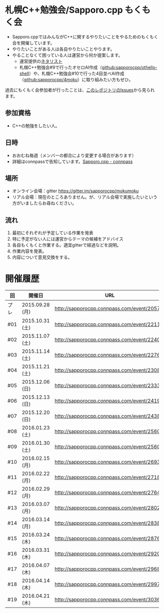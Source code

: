 # 札幌C++勉強会/Sapporo.cpp もくもく会

- Sapporo.cppではみんながC++に関するやりたいことをやるためのもくもく会を開催しています。
- やりたいことがある人は各自やりたいことやります。
- やることなくて困っている人は運営から何か提案します。
  - 運営提供の[ネタリスト](https://github.com/sapporocpp/mokumoku/labels/%E3%82%82%E3%81%8F%E3%82%82%E3%81%8F%E4%BC%9A%E3%83%8D%E3%82%BF)
  - 札幌C++勉強会#9で行ったオセロAI作成（[github:sapporocpp/othello-shell](https://github.com/sapporocpp/othello-shell "sapporocpp/othello-shell")）や、札幌C++勉強会#10で行った4目並べAI作成（[github:sapporocpp/4moku](https://github.com/sapporocpp/4moku "sapporocpp/4moku: 4目並べ")）に取り組みたい方もぜひ。

過去にもくもく会参加者が行ったことは、[このレポジトリのIssues](https://github.com/sapporocpp/mokumoku/issues "Issues · sapporocpp/mokumoku")から見られます。

## 参加資格
- C++の勉強をしたい人。

## 日時
- おおむね毎週（メンバーの都合により変更する場合があります）
- 詳細はconnpassで告知しています。[Sapporo.cpp - connpass](http://sapporocpp.connpass.com/ "Sapporo.cpp - connpass")

## 場所
- オンライン会場：gitter https://gitter.im/sapporocpp/mokumoku
- リアル会場：現在のところありません。が、リアル会場で実施したいという方がいましたらお尋ねください。

## 流れ
1. 最初にそれぞれが予定している作業を発表
2. 特に予定がない人には運営からテーマの候補をアドバイス
3. 各自もくもくと作業する。適宜gitterで経過などを説明。
4. 作業内容を発表。
5. 内容について意見交換をする。

# 開催履歴

|回|開催日|URL|
|---|---|---|
|プレ|2015.09.28 (月)|http://sapporocpp.connpass.com/event/20578/|
|#01|2015.10.31 (土)|http://sapporocpp.connpass.com/event/22118/|
|#02|2015.11.07 (土)|http://sapporocpp.connpass.com/event/22403/|
|#03|2015.11.14 (土)|http://sapporocpp.connpass.com/event/22769/|
|#04|2015.11.21 (土)|http://sapporocpp.connpass.com/event/23084/|
|#05|2015.12.06 (日)|http://sapporocpp.connpass.com/event/23330/|
|#06|2015.12.13 (日)|http://sapporocpp.connpass.com/event/24195/|
|#07|2015.12.20 (日)|http://sapporocpp.connpass.com/event/24383/|
|#08|2016.01.23 (土)|http://sapporocpp.connpass.com/event/25605/|
|#09|2016.01.30 (土)|http://sapporocpp.connpass.com/event/25606/|
|#10|2016.02.15 (月)|http://sapporocpp.connpass.com/event/26938/|
|#11|2016.02.22 (月)|http://sapporocpp.connpass.com/event/27188/|
|#12|2016.02.29 (月)|http://sapporocpp.connpass.com/event/27645/|
|#13|2016.03.07 (月)|http://sapporocpp.connpass.com/event/28024/|
|#14|2016.03.14 (月)|http://sapporocpp.connpass.com/event/28384/|
|#15|2016.03.24 (木)|http://sapporocpp.connpass.com/event/28767/|
|#16|2016.03.31 (木)|http://sapporocpp.connpass.com/event/29202/|
|#17|2016.04.07 (木)|http://sapporocpp.connpass.com/event/29689/|
|#18|2016.04.14 (木)|http://sapporocpp.connpass.com/event/29971/|
|#19|2016.04.21 (木)|http://sapporocpp.connpass.com/event/30365/|
